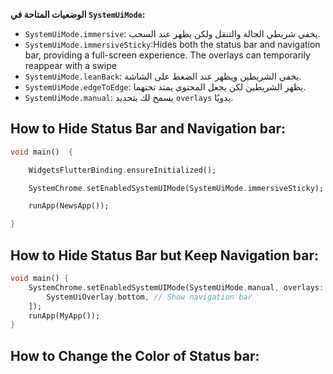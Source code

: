 **الوضعيات المتاحة في `SystemUiMode`:**

- `SystemUiMode.immersive`: يخفي شريطي الحالة والتنقل ولكن يظهر عند السحب.
- `SystemUiMode.immersiveSticky`:Hides both the status bar and navigation bar, providing a full-screen experience. The overlays can temporarily reappear with a swipe
- `SystemUiMode.leanBack`: يخفي الشريطين ويظهر عند الضغط على الشاشة.
- `SystemUiMode.edgeToEdge`: يظهر الشريطين لكن يجعل المحتوى يمتد تحتهما.
- `SystemUiMode.manual`: يسمح لك بتحديد `overlays` يدويًا.

## How to Hide Status Bar and Navigation bar:
```dart
void main()  {

	WidgetsFlutterBinding.ensureInitialized();

	SystemChrome.setEnabledSystemUIMode(SystemUiMode.immersiveSticky); //hide status bar

	runApp(NewsApp());

}
```
## How to Hide Status Bar but Keep Navigation bar:
```dart
void main() {
	SystemChrome.setEnabledSystemUIMode(SystemUiMode.manual, overlays: [ 
		SystemUiOverlay.bottom, // Show navigation bar 
	]);  
	runApp(MyApp());  
}
```
## How to Change the Color of Status bar:
